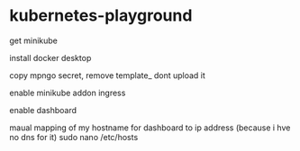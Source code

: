 # kubernetes-playground

get minikube

install docker desktop

copy mpngo secret, remove template_ dont upload it


enable minikube addon ingress

enable dashboard

maual mapping of my hostname for dashboard to ip address (because i hve no dns for it)
sudo nano /etc/hosts
